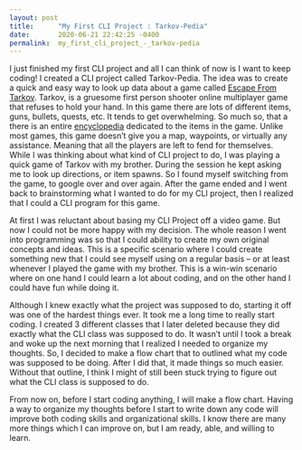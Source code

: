 ```yaml
---
layout: post
title:      "My First CLI Project : Tarkov-Pedia"
date:       2020-06-21 22:42:25 -0400
permalink:  my_first_cli_project_-_tarkov-pedia
---
```



I just finished my first CLI project and all I can think of now is I want to keep coding! I created a CLI project called Tarkov-Pedia. The idea was to create a quick and easy way to look up data about a game called [Escape From Tarkov](http://www.escapefromtarkov.com/).  Tarkov, is a gruesome first person shooter online  multiplayer game that refuses to hold your hand. In this game there are lots of different items, guns, bullets, quests, etc. It tends to get overwhelming. So much so, that a there is an entire [encyclopedia](http://escapefromtarkov.gamepedia.com/Escape_from_Tarkov_Wiki) dedicated to the items in the game. Unlike most games, this game doesn’t give you a map, waypoints, or virtually any assistance. Meaning that all the players are left to fend for themselves. While I was thinking about what kind of CLI project to do, I was playing a quick game of Tarkov with my brother. During the session he kept asking me to look up directions, or item spawns. So I found myself switching from the game, to google over and over again. After the game ended and I went back to brainstorming what I wanted to do for my CLI project, then I realized that I could a CLI program for this game.

   At first I was reluctant about basing my CLI Project off a video game. But now I could not be more happy with my decision. The whole reason I went into programming was so that I could ability to create my own original concepts and ideas. This is a specific scenario where I could create something new that I could see myself using on a regular basis – or at least whenever I played the game with my brother. This is a win-win scenario where on one hand I could learn a lot about coding, and on the other hand I could have fun while doing it.

   Although I knew exactly what the project was supposed to do, starting it off was one of the hardest things ever. It took me a long time to really start coding. I created 3 different classes that I later deleted because they did exactly what the CLI class was supposed to do. It wasn’t until I took a break and woke up the next morning that I realized I needed to organize my thoughts. So, I decided to make a flow chart that to outlined what my code was supposed to be doing. After I did that, it made things so much easier. Without that outline, I think I might of still been stuck trying to figure out what the CLI class is supposed to do. 
	 
  From now on, before I start coding anything, I will make a flow chart. Having a way to organize my thoughts before I start to write down any code will improve both coding skills and organizational skills. I know there are many more things which I can improve on, but I am ready, able, and willing to learn.

